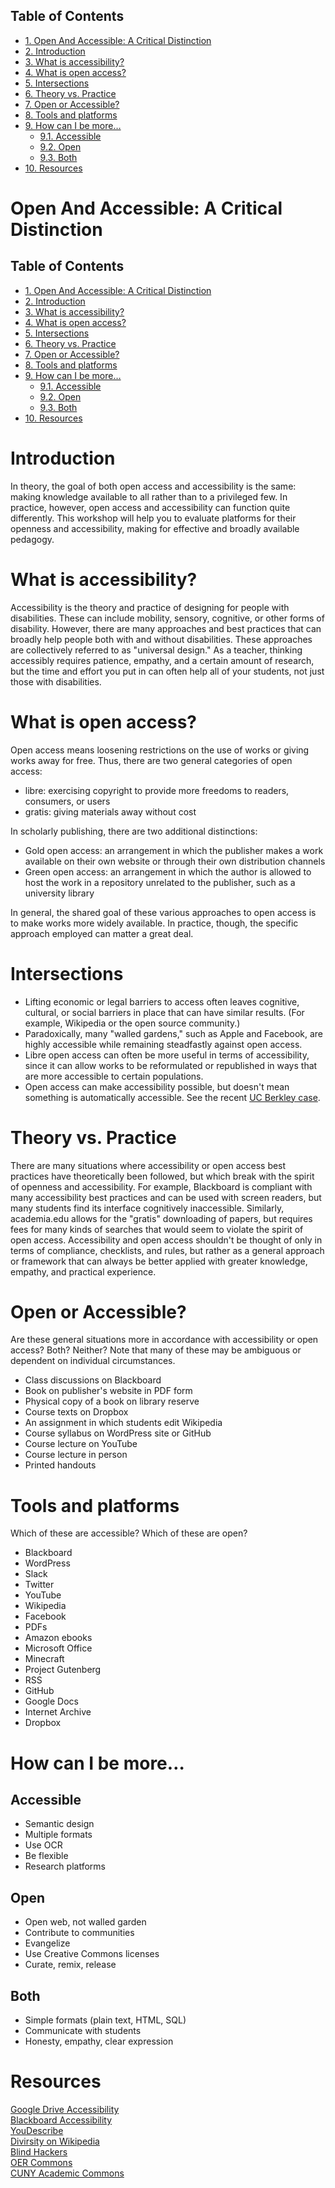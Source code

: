 
<title>Open and Accessible</title>
<div id="table-of-contents">
<h2>Table of Contents</h2>
<div id="text-table-of-contents">
<ul>
<li><a href="#orgheadline1">1. Open And Accessible: A Critical Distinction</a></li>
<li><a href="#orgheadline2">2. Introduction</a></li>
<li><a href="#orgheadline3">3. What is accessibility?</a></li>
<li><a href="#orgheadline4">4. What is open access?</a></li>
<li><a href="#orgheadline5">5. Intersections</a></li>
<li><a href="#orgheadline6">6. Theory vs. Practice</a></li>
<li><a href="#orgheadline7">7. Open or Accessible?</a></li>
<li><a href="#orgheadline8">8. Tools and platforms</a></li>
<li><a href="#orgheadline12">9. How can I be more&#x2026;</a>
<ul>
<li><a href="#orgheadline9">9.1. Accessible</a></li>
<li><a href="#orgheadline10">9.2. Open</a></li>
<li><a href="#orgheadline11">9.3. Both</a></li>
</ul>
</li>
<li><a href="#orgheadline13">10. Resources</a></li>
</ul>
</div>
</div>

# Open And Accessible: A Critical Distinction<a id="orgheadline1"></a>

<div id="table-of-contents">
<h2>Table of Contents</h2>
<div id="text-table-of-contents">
<ul>
<li><a href="#orgheadline1">1. Open And Accessible: A Critical Distinction</a></li>
<li><a href="#orgheadline2">2. Introduction</a></li>
<li><a href="#orgheadline3">3. What is accessibility?</a></li>
<li><a href="#orgheadline4">4. What is open access?</a></li>
<li><a href="#orgheadline5">5. Intersections</a></li>
<li><a href="#orgheadline6">6. Theory vs. Practice</a></li>
<li><a href="#orgheadline7">7. Open or Accessible?</a></li>
<li><a href="#orgheadline8">8. Tools and platforms</a></li>
<li><a href="#orgheadline9">9. How can I be more&#x2026;</a>
<ul>
<li><a href="#orgheadline10">9.1. Accessible</a></li>
<li><a href="#orgheadline11">9.2. Open</a></li>
<li><a href="#orgheadline12">9.3. Both</a></li>
</ul>
</li>
<li><a href="#orgheadline13">10. Resources</a></li>
</ul>
</div>
</div>

# Introduction<a id="orgheadline2"></a>

In theory, the goal of both open access and accessibility is the same: making knowledge available to all rather than to a privileged few. In practice, however, open access and accessibility can function quite differently. This workshop will help you to evaluate platforms for their openness and accessibility, making for effective and broadly available pedagogy.

# What is accessibility?<a id="orgheadline3"></a>

Accessibility is the theory and practice of designing for people with disabilities. These can include mobility, sensory, cognitive, or other forms of disability. However, there are many approaches and best practices that can broadly help people both with and without disabilities. These approaches are collectively referred to as "universal design." As a teacher, thinking accessibly requires patience, empathy, and a certain amount of research, but the time and effort you put in can often help all of your students, not just those with disabilities.

# What is open access?<a id="orgheadline4"></a>

Open access means loosening restrictions on the use of works or giving works away for free. Thus, there are two general categories of open access:

-   libre: exercising copyright to provide more freedoms to readers, consumers, or users
-   gratis: giving materials away without cost

In scholarly publishing, there are two additional distinctions:

-   Gold open access: an arrangement in which the publisher makes a work available on their own website or through their own distribution channels
-   Green open access: an arrangement in which the author is allowed to host the work in a repository unrelated to the publisher, such as a university library

In general, the shared goal of these various approaches to open access is to make works more widely available.
 In practice, though, the specific approach employed can matter a great deal.

# Intersections<a id="orgheadline5"></a>

-   Lifting economic or legal barriers to access often leaves cognitive, cultural, or social barriers in place that can have similar results. (For example, Wikipedia or the open source community.)
-   Paradoxically, many "walled gardens," such as Apple and Facebook, are highly accessible while remaining steadfastly against open access.
-   Libre open access can often be more useful in terms of accessibility, since it can allow works to be reformulated or republished in ways that are more accessible to certain populations.
-   Open access can make accessibility possible, but doesn't mean something is automatically accessible. See the recent [UC Berkley case](https://www.washingtonpost.com/local/education/why-uc-berkeley-is-restricting-access-to-thousands-of-online-lecture-videos/2017/03/15/074e382a-08c0-11e7-a15f-a58d4a988474_story.html).

# Theory vs. Practice<a id="orgheadline6"></a>

There are many situations where accessibility or open access best practices have theoretically been followed, but which break with the spirit of openness and accessibility. For example, Blackboard is compliant with many accessibility best practices and can be used with screen readers, but many students find its interface cognitively inaccessible. Similarly, academia.edu allows for the "gratis" downloading of papers, but requires fees for many kinds of searches that would seem to violate the spirit of open access. Accessibility and open access shouldn't be thought of only in terms of compliance, checklists, and rules, but rather as a general approach or framework that can always be better applied with greater knowledge, empathy, and practical experience.

# Open or Accessible?<a id="orgheadline7"></a>

Are these general situations more in accordance with accessibility or open access? Both? Neither? Note that many of these may be ambiguous or dependent on individual circumstances.

-   Class discussions on Blackboard
-   Book on publisher's website in PDF form
-   Physical copy of a book on library reserve
-   Course texts on Dropbox
-   An assignment in which students edit Wikipedia
-   Course syllabus on WordPress site or GitHub
-   Course lecture on YouTube
-   Course lecture in person
-   Printed handouts

# Tools and platforms<a id="orgheadline8"></a>

Which of these are accessible? Which of these are open?

-   Blackboard
-   WordPress
-   Slack
-   Twitter
-   YouTube
-   Wikipedia
-   Facebook
-   PDFs
-   Amazon ebooks
-   Microsoft Office
-   Minecraft
-   Project Gutenberg
-   RSS
-   GitHub
-   Google Docs
-   Internet Archive
-   Dropbox

# How can I be more&#x2026;<a id="orgheadline12"></a>

## Accessible<a id="orgheadline9"></a>

-   Semantic design
-   Multiple formats
-   Use OCR
-   Be flexible
-   Research platforms

## Open<a id="orgheadline10"></a>

-   Open web, not walled garden
-   Contribute to communities
-   Evangelize
-   Use Creative Commons licenses
-   Curate, remix, release

## Both<a id="orgheadline11"></a>

-   Simple formats (plain text, HTML, SQL)
-   Communicate with students
-   Honesty, empathy, clear expression

# Resources<a id="orgheadline13"></a>

[Google Drive Accessibility](https://support.google.com/drive/topic/2650510?hl=en&ref_topic=2650510&visit_id=1-636298062499400622-1312580&rd=1)  
[Blackboard Accessibility](http://accessibility.colostate.edu/blackboard.cfm)  
[YouDescribe](http://www.ski.org/project/youdescribe)  
[Divirsity on Wikipedia](https://www.theatlantic.com/technology/archive/2013/10/90-of-wikipedias-editors-are-male-heres-what-theyre-doing-about-it/280882/)  
[Blind Hackers](https://www.youtube.com/watch?v=W8_O3joo4aU)  
[OER Commons](https://www.oercommons.org/)  
[CUNY Academic Commons](https://commons.gc.cuny.edu/)
